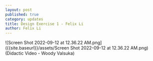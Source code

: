 ```yaml
---
layout: post
published: true
category: updates
title: Design Exercise 1 - Felix Li
author: Felix Li
---
```

![Screen Shot 2022-09-12 at 12.36.22 AM.png]({{site.baseurl}}/assets/Screen Shot 2022-09-12 at 12.36.22 AM.png)
(Didactic Video - Woody Valsuka)